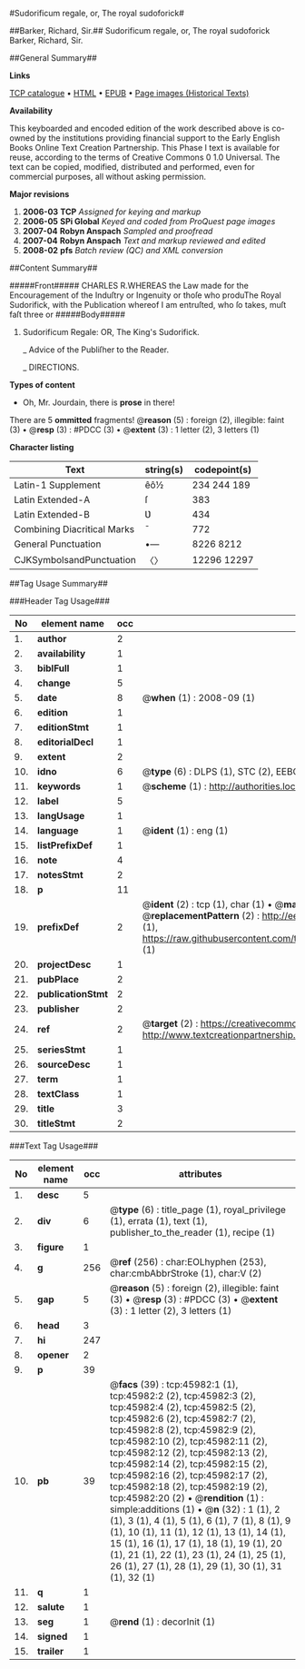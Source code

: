 #Sudorificum regale, or, The royal sudoforick#

##Barker, Richard, Sir.##
Sudorificum regale, or, The royal sudoforick
Barker, Richard, Sir.

##General Summary##

**Links**

[TCP catalogue](http://www.ota.ox.ac.uk/tcp/)  • 
[HTML](http://tei.it.ox.ac.uk/tcp/Texts-HTML/free/A30/A30934.html)  • 
[EPUB](http://tei.it.ox.ac.uk/tcp/Texts-EPUB/free/A30/A30934.epub) • 
[Page images (Historical Texts)](https://data.historicaltexts.jisc.ac.uk/view?pubId=eebo-10805066e&pageId=eebo-10805066e-45982-1)

**Availability**

This keyboarded and encoded edition of the
	       work described above is co-owned by the institutions
	       providing financial support to the Early English Books
	       Online Text Creation Partnership. This Phase I text is
	       available for reuse, according to the terms of Creative
	       Commons 0 1.0 Universal. The text can be copied,
	       modified, distributed and performed, even for
	       commercial purposes, all without asking permission.

**Major revisions**

1. __2006-03__ __TCP__ *Assigned for keying and markup*
1. __2006-05__ __SPi Global__ *Keyed and coded from ProQuest page images*
1. __2007-04__ __Robyn Anspach__ *Sampled and proofread*
1. __2007-04__ __Robyn Anspach__ *Text and markup reviewed and edited*
1. __2008-02__ __pfs__ *Batch review (QC) and XML conversion*

##Content Summary##

#####Front#####
CHARLES R.WHEREAS the Law made for the Encouragement of the Induſtry or Ingenuity or thoſe who produThe Royal Sudorifick, with the Publication whereof I am entruſted, who ſo takes, muſt faſt three or 
#####Body#####

1. Sudorificum Regale: OR, The King's Sudorifick.

    _ Advice of the Publiſher to the Reader.

    _ DIRECTIONS.

**Types of content**

  * Oh, Mr. Jourdain, there is **prose** in there!

There are 5 **ommitted** fragments! 
 @__reason__ (5) : foreign (2), illegible: faint (3)  •  @__resp__ (3) : #PDCC (3)  •  @__extent__ (3) : 1 letter (2), 3 letters (1)

**Character listing**


|Text|string(s)|codepoint(s)|
|---|---|---|
|Latin-1 Supplement|êô½|234 244 189|
|Latin Extended-A|ſ|383|
|Latin Extended-B|Ʋ|434|
|Combining             Diacritical Marks|̄|772|
|General Punctuation|•—|8226 8212|
|CJKSymbolsandPunctuation|〈〉|12296 12297|

##Tag Usage Summary##

###Header Tag Usage###

|No|element name|occ|attributes|
|---|---|---|---|
|1.|__author__|2||
|2.|__availability__|1||
|3.|__biblFull__|1||
|4.|__change__|5||
|5.|__date__|8| @__when__ (1) : 2008-09 (1)|
|6.|__edition__|1||
|7.|__editionStmt__|1||
|8.|__editorialDecl__|1||
|9.|__extent__|2||
|10.|__idno__|6| @__type__ (6) : DLPS (1), STC (2), EEBO-CITATION (1), OCLC (1), VID (1)|
|11.|__keywords__|1| @__scheme__ (1) : http://authorities.loc.gov/ (1)|
|12.|__label__|5||
|13.|__langUsage__|1||
|14.|__language__|1| @__ident__ (1) : eng (1)|
|15.|__listPrefixDef__|1||
|16.|__note__|4||
|17.|__notesStmt__|2||
|18.|__p__|11||
|19.|__prefixDef__|2| @__ident__ (2) : tcp (1), char (1)  •  @__matchPattern__ (2) : ([0-9\-]+):([0-9IVX]+) (1), (.+) (1)  •  @__replacementPattern__ (2) : http://eebo.chadwyck.com/downloadtiff?vid=$1&page=$2 (1), https://raw.githubusercontent.com/textcreationpartnership/Texts/master/tcpchars.xml#$1 (1)|
|20.|__projectDesc__|1||
|21.|__pubPlace__|2||
|22.|__publicationStmt__|2||
|23.|__publisher__|2||
|24.|__ref__|2| @__target__ (2) : https://creativecommons.org/publicdomain/zero/1.0/ (1), http://www.textcreationpartnership.org/docs/. (1)|
|25.|__seriesStmt__|1||
|26.|__sourceDesc__|1||
|27.|__term__|1||
|28.|__textClass__|1||
|29.|__title__|3||
|30.|__titleStmt__|2||


###Text Tag Usage###

|No|element name|occ|attributes|
|---|---|---|---|
|1.|__desc__|5||
|2.|__div__|6| @__type__ (6) : title_page (1), royal_privilege (1), errata (1), text (1), publisher_to_the_reader (1), recipe (1)|
|3.|__figure__|1||
|4.|__g__|256| @__ref__ (256) : char:EOLhyphen (253), char:cmbAbbrStroke (1), char:V (2)|
|5.|__gap__|5| @__reason__ (5) : foreign (2), illegible: faint (3)  •  @__resp__ (3) : #PDCC (3)  •  @__extent__ (3) : 1 letter (2), 3 letters (1)|
|6.|__head__|3||
|7.|__hi__|247||
|8.|__opener__|2||
|9.|__p__|39||
|10.|__pb__|39| @__facs__ (39) : tcp:45982:1 (1), tcp:45982:2 (2), tcp:45982:3 (2), tcp:45982:4 (2), tcp:45982:5 (2), tcp:45982:6 (2), tcp:45982:7 (2), tcp:45982:8 (2), tcp:45982:9 (2), tcp:45982:10 (2), tcp:45982:11 (2), tcp:45982:12 (2), tcp:45982:13 (2), tcp:45982:14 (2), tcp:45982:15 (2), tcp:45982:16 (2), tcp:45982:17 (2), tcp:45982:18 (2), tcp:45982:19 (2), tcp:45982:20 (2)  •  @__rendition__ (1) : simple:additions (1)  •  @__n__ (32) : 1 (1), 2 (1), 3 (1), 4 (1), 5 (1), 6 (1), 7 (1), 8 (1), 9 (1), 10 (1), 11 (1), 12 (1), 13 (1), 14 (1), 15 (1), 16 (1), 17 (1), 18 (1), 19 (1), 20 (1), 21 (1), 22 (1), 23 (1), 24 (1), 25 (1), 26 (1), 27 (1), 28 (1), 29 (1), 30 (1), 31 (1), 32 (1)|
|11.|__q__|1||
|12.|__salute__|1||
|13.|__seg__|1| @__rend__ (1) : decorInit (1)|
|14.|__signed__|1||
|15.|__trailer__|1||
